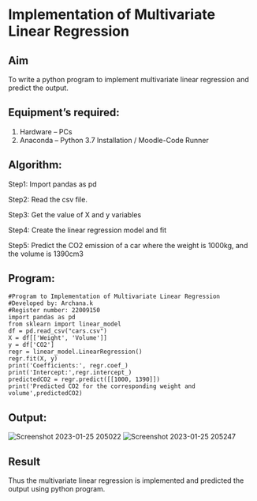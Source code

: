 # Implementation of Multivariate Linear Regression
## Aim
To write a python program to implement multivariate linear regression and predict the output.

## Equipment’s required:
1.	Hardware – PCs
2.	Anaconda – Python 3.7 Installation / Moodle-Code Runner

## Algorithm:
Step1: 
Import pandas as pd

Step2:
Read the csv file.

Step3:
Get the value of X and y variables

Step4:
Create the linear regression model and fit

Step5:
Predict the CO2 emission of a car where the weight is 1000kg, and the volume is 1390cm3

## Program:
```
#Program to Implementation of Multivariate Linear Regression
#Developed by: Archana.k
#Register number: 22009150
import pandas as pd
from sklearn import linear_model
df = pd.read_csv("cars.csv")
X = df[['Weight', 'Volume']]
y = df['CO2']
regr = linear_model.LinearRegression()
regr.fit(X, y)
print('Coefficients:', regr.coef_)
print('Intercept:',regr.intercept_)
predictedCO2 = regr.predict([[1000, 1390]])
print('Predicted CO2 for the corresponding weight and volume',predictedCO2)
```
## Output:
![Screenshot 2023-01-25 205022](https://user-images.githubusercontent.com/118708624/214602427-0b7bd314-4d3b-480f-8a13-70c8e25ae2d3.png)
![Screenshot 2023-01-25 205247](https://user-images.githubusercontent.com/118708624/214603005-5836001e-be80-4ba2-9f5b-d45193c4a272.png)

## Result
Thus the multivariate linear regression is implemented and predicted the output using python program.
